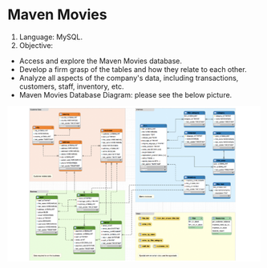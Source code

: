 # Maven Movies


1. Language: MySQL.
2. Objective:
* Access and explore the Maven Movies database.
* Develop a firm grasp of the tables and how they relate to each other.
* Analyze all aspects of the company's data, including transactions, customers, staff, inventory, etc.
* Maven Movies Database Diagram: please see the below picture.

![Maven Movies Database Diagram](https://raw.githubusercontent.com/giangpham-1410/sql/master/sql_mavenmovies/maven_movies_database_diagram.png "Maven Movies Database Diagram")